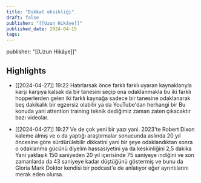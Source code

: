 ```yaml
---
title: "Dikkat eksikliği"
draft: false
publisher: "[[Uzun Hikâye]]"
published_date: 2024-04-15
tags:
---
```

publisher: "[[Uzun Hikâye]]"


## Highlights
* [[2024-04-27]] 19:22  Hatırlarsak önce farklı farklı uyaran kaynaklarıyla karşı karşıya kalsak da bir tanesini seçip ona odaklanmakla bu iki farklı hopperlerden gelen iki farklı kaynağa sadece bir tanesine odaklanarak beş dakikalık bir egzersiz olabilir ya da YouTube'dan herhangi bir Bu konuda yani attention training teknik dediğimiz zaman zaten çıkacaktır bazı videolar.

* [[2024-04-27]] 19:27  Ve de çok yeni bir yazı yani. 2023'te Robert Dixon kaleme almış ve o da yaptığı araştırmalar sonucunda aslında 20 yıl öncesine göre sürdürülebilir dikkatini yani bir şeye odaklandıktan sonra o odaklanma gücünü diyelim hassasiyetini ya da keskinliğini 2,5 dakika Yani yaklaşık 150 saniyeden 20 yıl içerisinde 75 saniyeye indiğini ve son zamanlarda da 43 saniyeye kadar düştüğünü göstermiş ve bunu da Gloria Mark Doktor kendisi bir podcast'e de anlatıyor eğer ayrıntılarını merak eden olursa.

